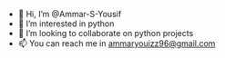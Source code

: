- 👋 Hi, I’m @Ammar-S-Yousif
- 👀 I’m interested in python 
- 💞️ I’m looking to collaborate on python projects
- 📫 You can reach me in ammaryouizz96@gmail.com 

<!---
Ammar-S-Yousif/Ammar-S-Yousif is a ✨ special ✨ repository because its `README.md` (this file) appears on your GitHub profile.
You can click the Preview link to take a look at your changes.
--->
